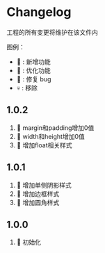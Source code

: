 #  Changelog
工程的所有变更将维护在该文件内

图例：

* 🚩 : 新增功能
* 💄 : 优化功能
* 🐞 : 修复 bug
* 💀 : 移除

## 1.0.2
1. 🚩 margin和padding增加0值
2. 🚩 width和height增加0值
3. 🚩 增加float相关样式
## 1.0.1
1. 🚩 增加单侧阴影样式
2. 🚩 增加边框样式
3. 🚩 增加圆角样式
## 1.0.0
1. 🚩 初始化